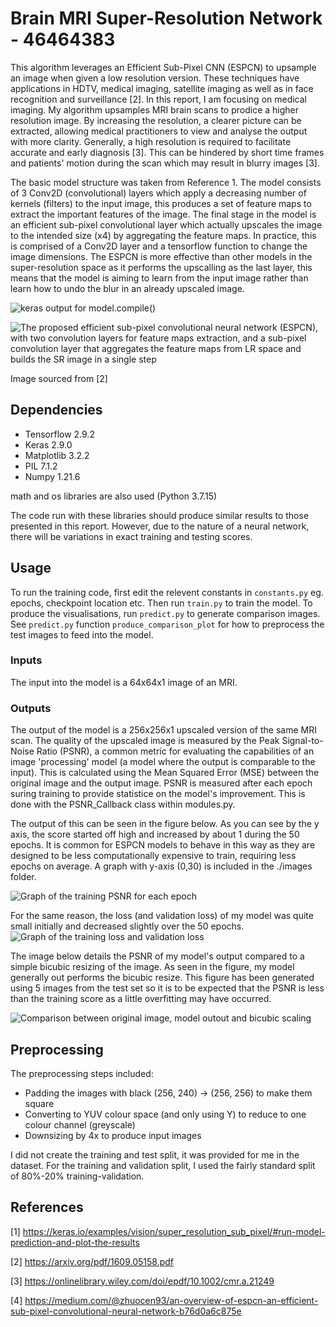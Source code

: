 # Brain MRI Super-Resolution Network - 46464383
This algorithm leverages an Efficient Sub-Pixel CNN (ESPCN) to upsample an image when given a low resolution version. These techniques have applications in HDTV, medical imaging, satellite imaging as well as in face recognition and surveillance [2]. In this report, I am focusing on medical imaging. My algorithm upsamples MRI brain scans to prodice a higher resolution image. By increasing the resolution, a clearer picture can be extracted, allowing medical practitioners to view and analyse the output with more clarity. Generally, a high resolution is required to facilitate accurate and early diagnosis [3]. This can be hindered by short time frames and patients' motion during the scan which may result in blurry images [3].

The basic model structure was taken from Reference 1. The model consists of 3 Conv2D (convolutional) layers which apply a decreasing number of kernels (filters) to the input image, this produces a set of feature maps to extract the important features of the image. The final stage in the model is an efficient sub-pixel convolutional layer which actually upscales the image to the intended size (x4) by aggregating the feature maps. In practice, this is comprised of a Conv2D layer and a tensorflow function to change the image dimensions. The ESPCN is more effective than other models in the super-resolution space as it performs the upscalling as the last layer, this means that the model is aiming to learn from the input image rather than learn how to undo the blur in an already upscaled image.

![keras output for model.compile()](./images/model_summary.PNG)

![The proposed efficient sub-pixel convolutional neural network (ESPCN), with two convolution layers for feature maps extraction,
and a sub-pixel convolution layer that aggregates the feature maps from LR space and builds the SR image in a single step](./images/Sub-Pixel%20CNN%20Visualisation.PNG)

Image sourced from [2]

## Dependencies
- Tensorflow 2.9.2
- Keras 2.9.0
- Matplotlib 3.2.2
- PIL 7.1.2
- Numpy 1.21.6

math and os libraries are also used (Python 3.7.15)

The code run with these libraries should produce similar results to those presented in this report. However, due to the nature of a neural network, there will be variations in exact training and testing scores.
## Usage
To run the training code, first edit the relevent constants in `constants.py` eg. epochs, checkpoint location etc. Then run `train.py` to train the model. To produce the visualisations, run `predict.py` to generate comparison images. See `predict.py` function `produce_comparison_plot` for how to preprocess the test images to feed into the model.
### Inputs
The input into the model is a 64x64x1 image of an MRI.
### Outputs
The output of the model is a 256x256x1 upscaled version of the same MRI scan. The quality of the upscaled image is measured by the Peak Signal-to-Noise Ratio (PSNR), a common metric for evaluating the capabilities of an image 'processing' model (a model where the output is comparable to the input). This is calculated using the Mean Squared Error (MSE) between the original image and the output image. PSNR is measured after each epoch suring training to provide statistice on the model's improvement. This is done with the PSNR_Callback class within modules.py.

The output of this can be seen in the figure below. As you can see by the y axis, the score started off high and increased by about 1 during the 50 epochs. It is common for ESPCN models to behave in this way as they are designed to be less computationally expensive to train, requiring less epochs on average. A graph with y-axis (0,30) is included in the ./images folder.

![Graph of the training PSNR for each epoch](./images/training_statistics_psnr.png)

For the same reason, the loss (and validation loss) of my model was quite small initially and decreased slightly over the 50 epochs.
![Graph of the training loss and validation loss](./images/training_statistics_loss.png)

The image below details the PSNR of my model's output compared to a simple bicubic resizing of the image. As seen in the figure, my model generally out performs the bicubic resize. This figure has been generated using 5 images from the test set so it is to be expected that the PSNR is less than the training score as a little overfitting may have occurred.

![Comparison between original image, model outout and bicubic scaling](./images/multi_comp_5.png)

## Preprocessing
The preprocessing steps included:
- Padding the images with black (256, 240) -> (256, 256) to make them square
- Converting to YUV colour space (and only using Y) to reduce to one colour channel (greyscale)
- Downsizing by 4x to produce input images

I did not create the training and test split, it was provided for me in the dataset.
For the training and validation split, I used the fairly standard split of 80%-20% training-validation.

## References
[1] https://keras.io/examples/vision/super_resolution_sub_pixel/#run-model-prediction-and-plot-the-results

[2] https://arxiv.org/pdf/1609.05158.pdf

[3] https://onlinelibrary.wiley.com/doi/epdf/10.1002/cmr.a.21249

[4] https://medium.com/@zhuocen93/an-overview-of-espcn-an-efficient-sub-pixel-convolutional-neural-network-b76d0a6c875e
